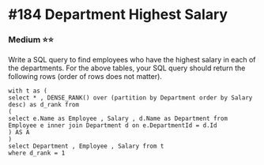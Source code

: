 # \#184 Department Highest Salary

### Medium :star::star:

Write a SQL query to find employees who have the highest salary in each of the departments. For the above tables, your SQL query should return the following rows \(order of rows does not matter\).

```text
with t as (
select * , DENSE_RANK() over (partition by Department order by Salary desc) as d_rank from 
(
select e.Name as Employee , Salary , d.Name as Department from Employee e inner join Department d on e.DepartmentId = d.Id
) AS A
)
select Department , Employee , Salary from t 
where d_rank = 1
```

